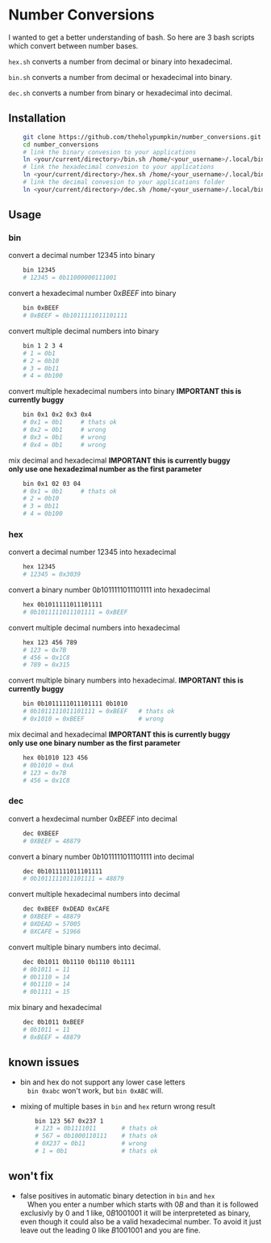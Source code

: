 # Number Conversions

I wanted to get a better understanding of bash. So here are 3 bash scripts which convert between number bases.

`hex.sh` converts a number from decimal or binary into hexadecimal.

`bin.sh` converts a number from decimal or hexadecimal into binary.

`dec.sh` converts a number from binary or hexadecimal into decimal.

## Installation

```bash
    git clone https://github.com/theholypumpkin/number_conversions.git
    cd number_conversions
    # link the binary convesion to your applications
    ln <your/current/directory>/bin.sh /home/<your_username>/.local/bin/bin
    # link the hexadecimal convesion to your applications
    ln <your/current/directory>/hex.sh /home/<your_username>/.local/bin/hex
    # link the decimal convesion to your applications folder
    ln <your/current/directory>/dec.sh /home/<your_username>/.local/bin/dec
```

## Usage

### bin

convert a decimal number $12345$ into binary

```bash
    bin 12345
    # 12345 = 0b11000000111001
```

convert a hexadecimal number $0xBEEF$ into binary

```bash
    bin 0xBEEF
    # 0xBEEF = 0b1011111011101111
```

convert multiple decimal numbers into binary

```bash
    bin 1 2 3 4
    # 1 = 0b1
    # 2 = 0b10
    # 3 = 0b11
    # 4 = 0b100
```

convert multiple hexadecimal numbers into binary
**IMPORTANT this is currently buggy**

```bash
    bin 0x1 0x2 0x3 0x4
    # 0x1 = 0b1     # thats ok
    # 0x2 = 0b1     # wrong
    # 0x3 = 0b1     # wrong
    # 0x4 = 0b1     # wrong
```
mix decimal and hexadecimal
**IMPORTANT this is currently buggy<br>only use one hexadezimal number as the first parameter**

```bash
    bin 0x1 02 03 04
    # 0x1 = 0b1     # thats ok
    # 2 = 0b10
    # 3 = 0b11
    # 4 = 0b100
```

### hex

convert a decimal number $12345$ into hexadecimal

```bash
    hex 12345
    # 12345 = 0x3039
```

convert a binary number $0b1011111011101111$ into hexadecimal

```bash
    hex 0b1011111011101111
    # 0b1011111011101111 = 0xBEEF
```

convert multiple decimal numbers into hexadecimal

```bash
    hex 123 456 789
    # 123 = 0x7B
    # 456 = 0x1C8
    # 789 = 0x315
```

convert multiple binary numbers into hexadecimal.
**IMPORTANT this is currently buggy**

```bash
    bin 0b1011111011101111 0b1010
    # 0b1011111011101111 = 0xBEEF   # thats ok
    # 0x1010 = 0xBEEF               # wrong
```
mix decimal and hexadecimal
**IMPORTANT this is currently buggy<br>only use one binary number as the first parameter**

```bash
    hex 0b1010 123 456
    # 0b1010 = 0xA
    # 123 = 0x7B
    # 456 = 0x1C8
```

### dec

convert a hexdecimal number $0xBEEF$ into decimal

```bash
    dec 0XBEEF
    # 0XBEEF = 48879
```

convert a binary number $0b1011111011101111$ into decimal

```bash
    dec 0b1011111011101111
    # 0b1011111011101111 = 48879
```

convert multiple hexadecimal numbers into decimal

```bash
    dec 0xBEEF 0xDEAD 0xCAFE
    # 0XBEEF = 48879
    # 0XDEAD = 57005
    # 0XCAFE = 51966
```

convert multiple binary numbers into decimal.

```bash
    dec 0b1011 0b1110 0b1110 0b1111
    # 0b1011 = 11
    # 0b1110 = 14
    # 0b1110 = 14
    # 0b1111 = 15
```
mix binary and hexadecimal

```bash
    dec 0b1011 0xBEEF
    # 0b1011 = 11
    # 0xBEEF = 48879

```

## known issues

- bin and hex do not support any lower case letters<br>
&emsp;`bin 0xabc` won't work, but `bin 0xABC` will.

- mixing of multiple bases in `bin` and `hex` return wrong result

    ```bash
        bin 123 567 0x237 1
        # 123 = 0b1111011       # thats ok
        # 567 = 0b1000110111    # thats ok
        # 0X237 = 0b11          # wrong
        # 1 = 0b1               # thats ok
    ```

## won't fix

- false positives in automatic binary detection in `bin` and `hex`<br>
&emsp;When you enter a number which starts with $0B$ and than it is followed exclusivly by $0$ and $1$ like, $0B1001001$ it will be interpreteted as binary, even though it could also be a valid hexadecimal number. To avoid it just leave out the leading $0$ like $B1001001$ and you are fine.

